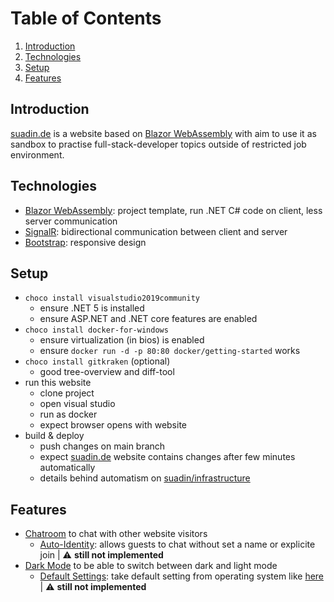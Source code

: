 # Table of Contents

1. [Introduction](#introduction) 
2. [Technologies](#technologies)
3. [Setup](#setup)
4. [Features](#features)

## Introduction
[suadin.de](https://suadin.de/) is a website based on [Blazor WebAssembly](https://dotnet.microsoft.com/apps/aspnet/web-apps/blazor) with aim to use it as sandbox to practise full-stack-developer topics outside of restricted job environment.

## Technologies
* [Blazor WebAssembly](https://dotnet.microsoft.com/apps/aspnet/web-apps/blazor): project template, run .NET C# code on client, less server communication
* [SignalR](https://docs.microsoft.com/en-us/aspnet/signalr/overview/getting-started/introduction-to-signalr): bidirectional communication between client and server
* [Bootstrap](https://getbootstrap.com/): responsive design

## Setup
* `choco install visualstudio2019community`
  * ensure .NET 5 is installed
  * ensure ASP.NET and .NET core features are enabled
* `choco install docker-for-windows`
  * ensure virtualization (in bios) is enabled
  * ensure `docker run -d -p 80:80 docker/getting-started` works
* `choco install gitkraken` (optional)
  * good tree-overview and diff-tool
* run this website
  * clone project
  * open visual studio
  * run as docker
  * expect browser opens with website
* build & deploy
  * push changes on main branch
  * expect [suadin.de](https://suadin.de/) website contains changes after few minutes automatically
  * details behind automatism on [suadin/infrastructure](https://github.com/suadin/infrastructure)

## Features
* [Chatroom](https://docs.microsoft.com/de-de/azure/azure-signalr/signalr-tutorial-build-blazor-server-chat-app) to chat with other website visitors
  * [Auto-Identity](?): allows guests to chat without set a name or explicite join | :warning: **still not implemented**
* [Dark Mode](https://www.reddit.com/r/dotnet/comments/k9ryyw/blazor_webassembly_dark_mode_css_variables/) to be able to switch between dark and light mode
  * [Default Settings](?): take default setting from operating system like [here](https://docs.microsoft.com/en-us/) | :warning: **still not implemented**
